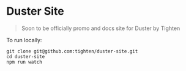 # Duster Site

> Soon to be officially promo and docs site for Duster by Tighten

To run locally:
```
git clone git@github.com:tighten/duster-site.git
cd duster-site
npm run watch
```
